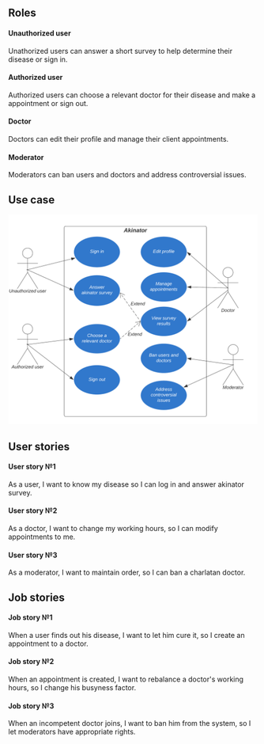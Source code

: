## Roles
#### Unauthorized user
Unathorized users can answer a short survey to help determine their disease or sign in.
#### Authorized user
Authorized users can choose a relevant doctor for their disease and make a appointment or sign out.
#### Doctor
Doctors can edit their profile and manage their client appointments.
#### Moderator
Moderators can ban users and doctors and address controversial issues.

## Use case
![use cases](https://github.com/kibrq/se-practice/blob/task-4/img/use-cases.png)
## User stories

#### User story №1
As a user, I want to know my disease so I can log in and answer akinator survey.

#### User story №2
As a doctor, I want to change my working hours, so I can modify appointments to me.

#### User story №3
As a moderator, I want to maintain order, so I can ban a charlatan doctor.

## Job stories

#### Job story №1
When a user finds out his disease, I want to let him cure it, so I create an appointment to a doctor.

#### Job story №2
When an appointment is created, I want to rebalance a doctor's working hours, so I change his busyness factor.

#### Job story №3
When an incompetent doctor joins, I want to ban him from the system, so I let moderators have appropriate rights.
